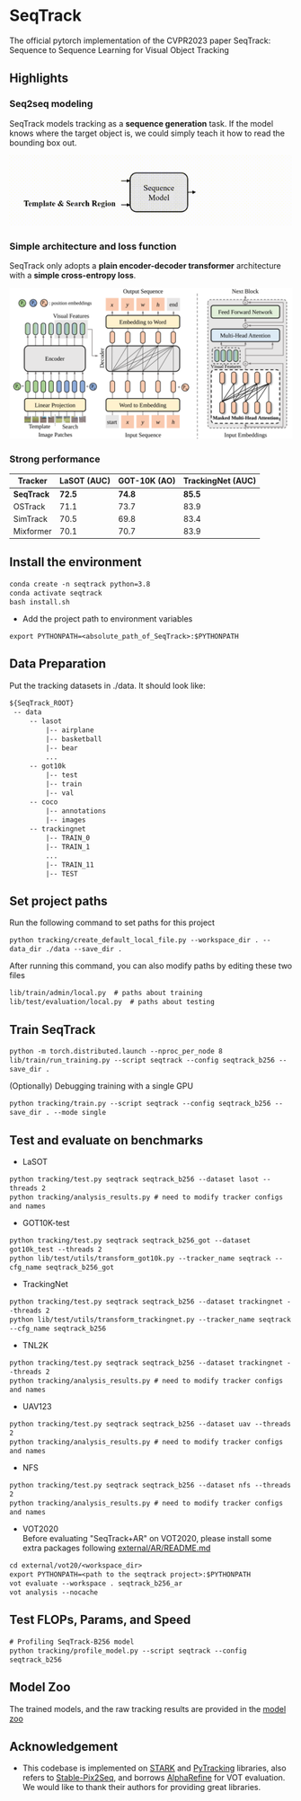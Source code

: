 # SeqTrack
The official pytorch implementation of the CVPR2023 paper SeqTrack: Sequence to Sequence Learning for Visual Object Tracking




## Highlights
### Seq2seq modeling
SeqTrack models tracking as a **sequence generation** task. If the model knows where the target object is, we could simply teach it how to read the bounding box out.

![SeqTrack_pipeline](tracking/pipeline.gif)

### Simple architecture and loss function
SeqTrack only adopts a **plain encoder-decoder transformer** architecture with a **simple cross-entropy loss**.

![SeqTrack_Framework](tracking/Framework.png)

### Strong performance
| Tracker      | LaSOT (AUC) | GOT-10K (AO) | TrackingNet (AUC) |
|--------------|-------------|--------------|-------------------|
| **SeqTrack** | **72.5**    | **74.8**     | **85.5**          |
| OSTrack      | 71.1        | 73.7         | 83.9              |
| SimTrack     | 70.5        | 69.8         | 83.4              |
| Mixformer    | 70.1        | 70.7         | 83.9              |

## Install the environment
```
conda create -n seqtrack python=3.8
conda activate seqtrack
bash install.sh
```

* Add the project path to environment variables
```
export PYTHONPATH=<absolute_path_of_SeqTrack>:$PYTHONPATH
```

## Data Preparation
Put the tracking datasets in ./data. It should look like:
   ```
   ${SeqTrack_ROOT}
    -- data
        -- lasot
            |-- airplane
            |-- basketball
            |-- bear
            ...
        -- got10k
            |-- test
            |-- train
            |-- val
        -- coco
            |-- annotations
            |-- images
        -- trackingnet
            |-- TRAIN_0
            |-- TRAIN_1
            ...
            |-- TRAIN_11
            |-- TEST
   ```
## Set project paths
Run the following command to set paths for this project
```
python tracking/create_default_local_file.py --workspace_dir . --data_dir ./data --save_dir .
```
After running this command, you can also modify paths by editing these two files
```
lib/train/admin/local.py  # paths about training
lib/test/evaluation/local.py  # paths about testing
```

## Train SeqTrack
```
python -m torch.distributed.launch --nproc_per_node 8 lib/train/run_training.py --script seqtrack --config seqtrack_b256 --save_dir .
```

(Optionally) Debugging training with a single GPU
```
python tracking/train.py --script seqtrack --config seqtrack_b256 --save_dir . --mode single
```


## Test and evaluate on benchmarks

- LaSOT
```
python tracking/test.py seqtrack seqtrack_b256 --dataset lasot --threads 2
python tracking/analysis_results.py # need to modify tracker configs and names
```
- GOT10K-test
```
python tracking/test.py seqtrack seqtrack_b256_got --dataset got10k_test --threads 2
python lib/test/utils/transform_got10k.py --tracker_name seqtrack --cfg_name seqtrack_b256_got
```
- TrackingNet
```
python tracking/test.py seqtrack seqtrack_b256 --dataset trackingnet --threads 2
python lib/test/utils/transform_trackingnet.py --tracker_name seqtrack --cfg_name seqtrack_b256
```
- TNL2K
```
python tracking/test.py seqtrack seqtrack_b256 --dataset trackingnet --threads 2
python tracking/analysis_results.py # need to modify tracker configs and names
```
- UAV123
```
python tracking/test.py seqtrack seqtrack_b256 --dataset uav --threads 2
python tracking/analysis_results.py # need to modify tracker configs and names
```
- NFS
```
python tracking/test.py seqtrack seqtrack_b256 --dataset nfs --threads 2
python tracking/analysis_results.py # need to modify tracker configs and names
```
- VOT2020  
Before evaluating "SeqTrack+AR" on VOT2020, please install some extra packages following [external/AR/README.md](external/AR/README.md)
```
cd external/vot20/<workspace_dir>
export PYTHONPATH=<path to the seqtrack project>:$PYTHONPATH
vot evaluate --workspace . seqtrack_b256_ar
vot analysis --nocache
```


## Test FLOPs, Params, and Speed
```
# Profiling SeqTrack-B256 model
python tracking/profile_model.py --script seqtrack --config seqtrack_b256
```

## Model Zoo
The trained models, and the raw tracking results are provided in the [model zoo](MODEL_ZOO.md)

## Acknowledgement
* This codebase is implemented on [STARK](https://github.com/researchmm/Stark) and [PyTracking](https://github.com/visionml/pytracking) libraries, also refers to [Stable-Pix2Seq](https://github.com/gaopengcuhk/Stable-Pix2Seq), and borrows [AlphaRefine](https://github.com/MasterBin-IIAU/AlphaRefine) for VOT evaluation. 
We would like to thank their authors for providing great libraries.



